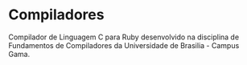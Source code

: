 # Compiladores
Compilador de Linguagem C para Ruby desenvolvido na disciplina de Fundamentos de Compiladores da Universidade de Brasilia - Campus Gama.
